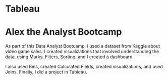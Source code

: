 # Tableau

# Alex the Analyst Bootcamp
As part of this Data Analyst Bootcamp, I used a dataset from Kaggle about video game sales. I created visualizations that involved understanding the data, using Marks, Filters, Sorting, and I created a dashboard.

I also used Bins, created Calculated Fields, created visualizations, and used Joins. Finally, I did a project in Tableau.
